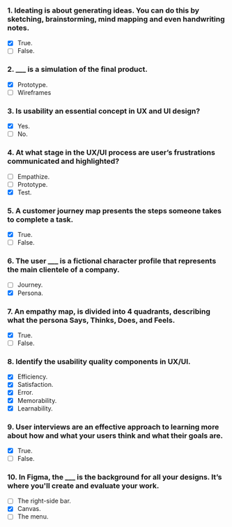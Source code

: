 ### 1. Ideating is about generating ideas. You can do this by sketching, brainstorming, mind mapping and even handwriting notes. 

- [x] True.
- [ ] False.

### 2. \_\_\_ is a simulation of the final product.

- [x] Prototype.
- [ ] Wireframes

### 3. Is usability an essential concept in UX and UI design?

- [x] Yes.
- [ ] No.

### 4. At what stage in the UX/UI process are user’s frustrations communicated and highlighted?

- [ ] Empathize.
- [ ] Prototype.
- [x] Test.

### 5. A customer journey map presents the steps someone takes to complete a task.

- [x] True.
- [ ] False.

### 6. The user \_\_\_ is a fictional character profile that represents the main clientele of a company.

- [ ] Journey.
- [x] Persona.

### 7. An empathy map, is divided into 4 quadrants, describing what the persona Says, Thinks, Does, and Feels.

- [x] True.
- [ ] False.

### 8. Identify the usability quality components in UX/UI.

- [x] Efficiency.
- [x] Satisfaction.
- [x] Error.
- [x] Memorability.
- [x] Learnability.

### 9. User interviews are an effective approach to learning more about how and what your users think and what their goals are.

- [x] True.
- [ ] False.

### 10. In Figma, the \_\_\_ is the background for all your designs. It’s where you'll create and evaluate your work.

- [ ] The right-side bar.
- [x] Canvas.
- [ ] The menu.
